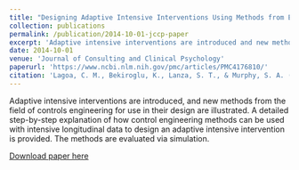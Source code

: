 ```yaml
---
title: "Designing Adaptive Intensive Interventions Using Methods from Engineering"
collection: publications
permalink: /publication/2014-10-01-jccp-paper
excerpt: 'Adaptive intensive interventions are introduced and new methods from the field of control engineering for use in their design are illustrated.'
date: 2014-10-01
venue: 'Journal of Consulting and Clinical Psychology'
paperurl: 'https://www.ncbi.nlm.nih.gov/pmc/articles/PMC4176810/'
citation: 'Lagoa, C. M., Bekiroglu, K., Lanza, S. T., & Murphy, S. A. (2014). Designing adaptive intensive interventions using methods from engineering. Journal of Consulting and Clinical Psychology, 82(5), 868–878. https://doi.org/10.1037/a0037736'
---
```

Adaptive intensive interventions are introduced, and new methods from the field of controls engineering for use in their design are illustrated. A detailed step-by-step explanation of how control engineering methods can be used with intensive longitudinal data to design an adaptive intensive intervention is provided. The methods are evaluated via simulation.

[Download paper here](https://www.ncbi.nlm.nih.gov/pmc/articles/PMC4176810/)
